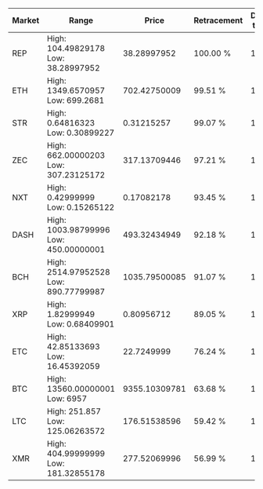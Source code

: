 | Market | Range | Price| Retracement | Doubles to 50% |
| --- | --- | --- | --- | --- |
| REP | High: 104.49829178<br />Low: 38.28997952 | 38.28997952 | 100.00 % | 1.86 |
| ETH | High: 1349.6570957<br />Low: 699.2681 | 702.42750009 | 99.51 % | 1.46 |
| STR | High: 0.64816323<br />Low: 0.30899227 | 0.31215257 | 99.07 % | 1.53 |
| ZEC | High: 662.00000203<br />Low: 307.23125172 | 317.13709446 | 97.21 % | 1.53 |
| NXT | High: 0.42999999<br />Low: 0.15265122 | 0.17082178 | 93.45 % | 1.71 |
| DASH | High: 1003.98799996<br />Low: 450.00000001 | 493.32434949 | 92.18 % | 1.47 |
| BCH | High: 2514.97952528<br />Low: 890.77799987 | 1035.79500085 | 91.07 % | 1.64 |
| XRP | High: 1.82999949<br />Low: 0.68409901 | 0.80956712 | 89.05 % | 1.55 |
| ETC | High: 42.85133693<br />Low: 16.45392059 | 22.7249999 | 76.24 % | 1.30 |
| BTC | High: 13560.00000001<br />Low: 6957 | 9355.10309781 | 63.68 % | 1.10 |
| LTC | High: 251.857<br />Low: 125.06263572 | 176.51538596 | 59.42 % | 1.07 |
| XMR | High: 404.99999999<br />Low: 181.32855178 | 277.52069996 | 56.99 % | 1.06 |
